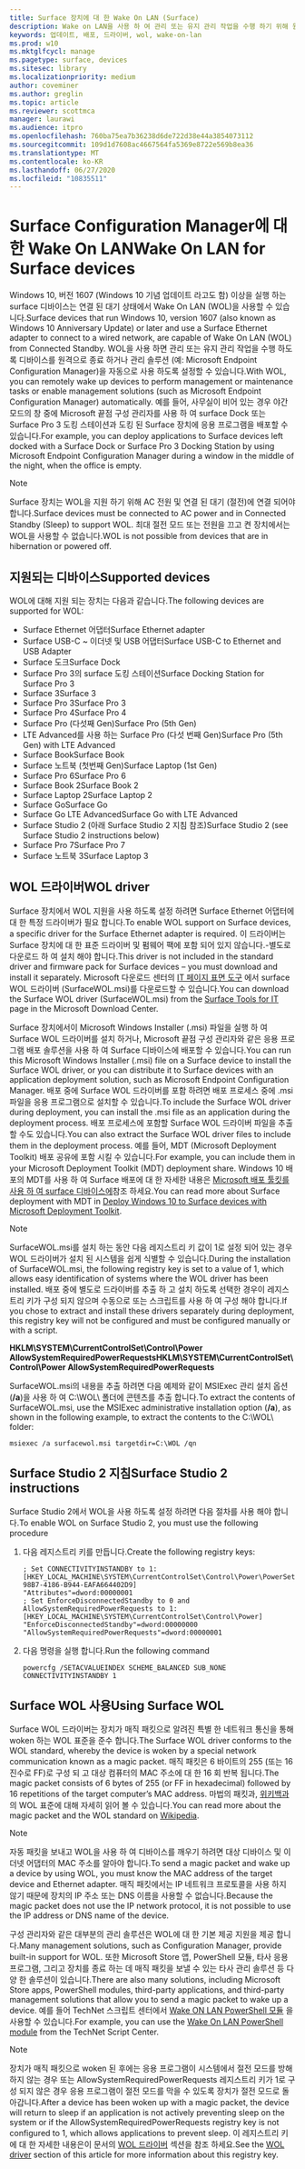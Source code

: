 ```yaml
---
title: Surface 장치에 대 한 Wake On LAN (Surface)
description: Wake on LAN을 사용 하 여 관리 또는 유지 관리 작업을 수행 하기 위해 원격으로 장치를 종료 하거나, 디바이스의 전원이 꺼져 있는 경우에도 관리 솔루션을 자동으로 사용 하도록 설정할 수 있는 방법에 대해 알아봅니다.
keywords: 업데이트, 배포, 드라이버, wol, wake-on-lan
ms.prod: w10
ms.mktglfcycl: manage
ms.pagetype: surface, devices
ms.sitesec: library
ms.localizationpriority: medium
author: coveminer
ms.author: greglin
ms.topic: article
ms.reviewer: scottmca
manager: laurawi
ms.audience: itpro
ms.openlocfilehash: 760ba75ea7b36238d6de722d38e44a3854073112
ms.sourcegitcommit: 109d1d7608ac4667564fa5369e8722e569b8ea36
ms.translationtype: MT
ms.contentlocale: ko-KR
ms.lasthandoff: 06/27/2020
ms.locfileid: "10835511"
---
```

# <span data-ttu-id="9575c-104">Surface Configuration Manager에 대한 Wake On LAN</span><span class="sxs-lookup"><span data-stu-id="9575c-104">Wake On LAN for Surface devices</span></span>

<span data-ttu-id="9575c-105">Windows 10, 버전 1607 (Windows 10 기념 업데이트 라고도 함) 이상을 실행 하는 surface 디바이스는 연결 된 대기 상태에서 Wake On LAN (WOL)을 사용할 수 있습니다.</span><span class="sxs-lookup"><span data-stu-id="9575c-105">Surface devices that run Windows 10, version 1607 (also known as Windows 10 Anniversary Update) or later and use a Surface Ethernet adapter to connect to a wired network, are capable of Wake On LAN (WOL) from Connected Standby.</span></span> <span data-ttu-id="9575c-106">WOL을 사용 하면 관리 또는 유지 관리 작업을 수행 하도록 디바이스를 원격으로 종료 하거나 관리 솔루션 (예: Microsoft Endpoint Configuration Manager)을 자동으로 사용 하도록 설정할 수 있습니다.</span><span class="sxs-lookup"><span data-stu-id="9575c-106">With WOL, you can remotely wake up devices to perform management or maintenance tasks or enable management solutions (such as Microsoft Endpoint Configuration Manager) automatically.</span></span> <span data-ttu-id="9575c-107">예를 들어, 사무실이 비어 있는 경우 야간 모드의 창 중에 Microsoft 끝점 구성 관리자를 사용 하 여 surface Dock 또는 Surface Pro 3 도킹 스테이션과 도킹 된 Surface 장치에 응용 프로그램을 배포할 수 있습니다.</span><span class="sxs-lookup"><span data-stu-id="9575c-107">For example, you can deploy applications to Surface devices left docked with a Surface Dock or Surface Pro 3 Docking Station by using Microsoft Endpoint Configuration Manager during a window in the middle of the night, when the office is empty.</span></span>

>[!NOTE]
><span data-ttu-id="9575c-108">Surface 장치는 WOL을 지원 하기 위해 AC 전원 및 연결 된 대기 (절전)에 연결 되어야 합니다.</span><span class="sxs-lookup"><span data-stu-id="9575c-108">Surface devices must be connected to AC power and in Connected Standby (Sleep) to support WOL.</span></span> <span data-ttu-id="9575c-109">최대 절전 모드 또는 전원을 끄고 켠 장치에서는 WOL을 사용할 수 없습니다.</span><span class="sxs-lookup"><span data-stu-id="9575c-109">WOL is not possible from devices that are in hibernation or powered off.</span></span>

## <span data-ttu-id="9575c-110">지원되는 디바이스</span><span class="sxs-lookup"><span data-stu-id="9575c-110">Supported devices</span></span>

<span data-ttu-id="9575c-111">WOL에 대해 지원 되는 장치는 다음과 같습니다.</span><span class="sxs-lookup"><span data-stu-id="9575c-111">The following devices are supported for WOL:</span></span>

* <span data-ttu-id="9575c-112">Surface Ethernet 어댑터</span><span class="sxs-lookup"><span data-stu-id="9575c-112">Surface Ethernet adapter</span></span>
* <span data-ttu-id="9575c-113">Surface USB-C ~ 이더넷 및 USB 어댑터</span><span class="sxs-lookup"><span data-stu-id="9575c-113">Surface USB-C to Ethernet and USB Adapter</span></span>
* <span data-ttu-id="9575c-114">Surface 도크</span><span class="sxs-lookup"><span data-stu-id="9575c-114">Surface Dock</span></span>
* <span data-ttu-id="9575c-115">Surface Pro 3의 surface 도킹 스테이션</span><span class="sxs-lookup"><span data-stu-id="9575c-115">Surface Docking Station for Surface Pro 3</span></span>
* <span data-ttu-id="9575c-116">Surface 3</span><span class="sxs-lookup"><span data-stu-id="9575c-116">Surface 3</span></span>
* <span data-ttu-id="9575c-117">Surface Pro 3</span><span class="sxs-lookup"><span data-stu-id="9575c-117">Surface Pro 3</span></span>
* <span data-ttu-id="9575c-118">Surface Pro 4</span><span class="sxs-lookup"><span data-stu-id="9575c-118">Surface Pro 4</span></span>
* <span data-ttu-id="9575c-119">Surface Pro (다섯째 Gen)</span><span class="sxs-lookup"><span data-stu-id="9575c-119">Surface Pro (5th Gen)</span></span>
* <span data-ttu-id="9575c-120">LTE Advanced를 사용 하는 Surface Pro (다섯 번째 Gen)</span><span class="sxs-lookup"><span data-stu-id="9575c-120">Surface Pro (5th Gen) with LTE Advanced</span></span>
* <span data-ttu-id="9575c-121">Surface Book</span><span class="sxs-lookup"><span data-stu-id="9575c-121">Surface Book</span></span>
* <span data-ttu-id="9575c-122">Surface 노트북 (첫번째 Gen)</span><span class="sxs-lookup"><span data-stu-id="9575c-122">Surface Laptop (1st Gen)</span></span>
* <span data-ttu-id="9575c-123">Surface Pro 6</span><span class="sxs-lookup"><span data-stu-id="9575c-123">Surface Pro 6</span></span>
* <span data-ttu-id="9575c-124">Surface Book 2</span><span class="sxs-lookup"><span data-stu-id="9575c-124">Surface Book 2</span></span>
* <span data-ttu-id="9575c-125">Surface Laptop 2</span><span class="sxs-lookup"><span data-stu-id="9575c-125">Surface Laptop 2</span></span>
* <span data-ttu-id="9575c-126">Surface Go</span><span class="sxs-lookup"><span data-stu-id="9575c-126">Surface Go</span></span>
* <span data-ttu-id="9575c-127">Surface Go LTE Advanced</span><span class="sxs-lookup"><span data-stu-id="9575c-127">Surface Go with LTE Advanced</span></span>
* <span data-ttu-id="9575c-128">Surface Studio 2 (아래 Surface Studio 2 지침 참조)</span><span class="sxs-lookup"><span data-stu-id="9575c-128">Surface Studio 2 (see Surface Studio 2 instructions below)</span></span>
* <span data-ttu-id="9575c-129">Surface Pro 7</span><span class="sxs-lookup"><span data-stu-id="9575c-129">Surface Pro 7</span></span>
* <span data-ttu-id="9575c-130">Surface 노트북 3</span><span class="sxs-lookup"><span data-stu-id="9575c-130">Surface Laptop 3</span></span>

## <span data-ttu-id="9575c-131">WOL 드라이버</span><span class="sxs-lookup"><span data-stu-id="9575c-131">WOL driver</span></span>

<span data-ttu-id="9575c-132">Surface 장치에서 WOL 지원을 사용 하도록 설정 하려면 Surface Ethernet 어댑터에 대 한 특정 드라이버가 필요 합니다.</span><span class="sxs-lookup"><span data-stu-id="9575c-132">To enable WOL support on Surface devices, a specific driver for the Surface Ethernet adapter is required.</span></span> <span data-ttu-id="9575c-133">이 드라이버는 Surface 장치에 대 한 표준 드라이버 및 펌웨어 팩에 포함 되어 있지 않습니다.-별도로 다운로드 하 여 설치 해야 합니다.</span><span class="sxs-lookup"><span data-stu-id="9575c-133">This driver is not included in the standard driver and firmware pack for Surface devices – you must download and install it separately.</span></span> <span data-ttu-id="9575c-134">Microsoft 다운로드 센터의 [IT 페이지 표면 도구](https://www.microsoft.com/download/details.aspx?id=46703) 에서 surface WOL 드라이버 (SurfaceWOL.msi)를 다운로드할 수 있습니다.</span><span class="sxs-lookup"><span data-stu-id="9575c-134">You can download the Surface WOL driver (SurfaceWOL.msi) from the [Surface Tools for IT](https://www.microsoft.com/download/details.aspx?id=46703) page in the Microsoft Download Center.</span></span>

<span data-ttu-id="9575c-135">Surface 장치에서이 Microsoft Windows Installer (.msi) 파일을 실행 하 여 Surface WOL 드라이버를 설치 하거나, Microsoft 끝점 구성 관리자와 같은 응용 프로그램 배포 솔루션을 사용 하 여 Surface 디바이스에 배포할 수 있습니다.</span><span class="sxs-lookup"><span data-stu-id="9575c-135">You can run this Microsoft Windows Installer (.msi) file on a Surface device to install the Surface WOL driver, or you can distribute it to Surface devices with an application deployment solution, such as Microsoft Endpoint Configuration Manager.</span></span> <span data-ttu-id="9575c-136">배포 중에 Surface WOL 드라이버를 포함 하려면 배포 프로세스 중에 .msi 파일을 응용 프로그램으로 설치할 수 있습니다.</span><span class="sxs-lookup"><span data-stu-id="9575c-136">To include the Surface WOL driver during deployment, you can install the .msi file as an application during the deployment process.</span></span> <span data-ttu-id="9575c-137">배포 프로세스에 포함할 Surface WOL 드라이버 파일을 추출할 수도 있습니다.</span><span class="sxs-lookup"><span data-stu-id="9575c-137">You can also extract the Surface WOL driver files to include them in the deployment process.</span></span> <span data-ttu-id="9575c-138">예를 들어, MDT (Microsoft Deployment Toolkit) 배포 공유에 포함 시킬 수 있습니다.</span><span class="sxs-lookup"><span data-stu-id="9575c-138">For example, you can include them in your Microsoft Deployment Toolkit (MDT) deployment share.</span></span> <span data-ttu-id="9575c-139">Windows 10 배포의 MDT를 사용 하 여 Surface 배포에 대 한 자세한 내용은 [Microsoft 배포 툴킷를 사용 하 여 surface 디바이스에](https://technet.microsoft.com/itpro/surface/deploy-windows-10-to-surface-devices-with-mdt)참조 하세요.</span><span class="sxs-lookup"><span data-stu-id="9575c-139">You can read more about Surface deployment with MDT in [Deploy Windows 10 to Surface devices with Microsoft Deployment Toolkit](https://technet.microsoft.com/itpro/surface/deploy-windows-10-to-surface-devices-with-mdt).</span></span>

> [!NOTE]
> <span data-ttu-id="9575c-140">SurfaceWOL.msi를 설치 하는 동안 다음 레지스트리 키 값이 1로 설정 되어 있는 경우 WOL 드라이버가 설치 된 시스템을 쉽게 식별할 수 있습니다.</span><span class="sxs-lookup"><span data-stu-id="9575c-140">During the installation of SurfaceWOL.msi, the following registry key is set to a value of 1, which allows easy identification of systems where the WOL driver has been installed.</span></span> <span data-ttu-id="9575c-141">배포 중에 별도로 드라이버를 추출 하 고 설치 하도록 선택한 경우이 레지스트리 키가 구성 되지 않으며 수동으로 또는 스크립트를 사용 하 여 구성 해야 합니다.</span><span class="sxs-lookup"><span data-stu-id="9575c-141">If you chose to extract and install these drivers separately during deployment, this registry key will not be configured and must be configured manually or with a script.</span></span>
> 
> **<span data-ttu-id="9575c-142">HKLM\SYSTEM\CurrentControlSet\Control\Power AllowSystemRequiredPowerRequests</span><span class="sxs-lookup"><span data-stu-id="9575c-142">HKLM\SYSTEM\CurrentControlSet\Control\Power AllowSystemRequiredPowerRequests</span></span>** 

<span data-ttu-id="9575c-143">SurfaceWOL.msi의 내용을 추출 하려면 다음 예제와 같이 MSIExec 관리 설치 옵션 (**/a**)을 사용 하 여 C:\WOL\ 폴더에 콘텐츠를 추출 합니다.</span><span class="sxs-lookup"><span data-stu-id="9575c-143">To extract the contents of SurfaceWOL.msi, use the MSIExec administrative installation option (**/a**), as shown in the following example, to extract the contents to the C:\WOL\ folder:</span></span>

   `msiexec /a surfacewol.msi targetdir=C:\WOL /qn`

## <span data-ttu-id="9575c-144">Surface Studio 2 지침</span><span class="sxs-lookup"><span data-stu-id="9575c-144">Surface Studio 2 instructions</span></span>

<span data-ttu-id="9575c-145">Surface Studio 2에서 WOL을 사용 하도록 설정 하려면 다음 절차를 사용 해야 합니다.</span><span class="sxs-lookup"><span data-stu-id="9575c-145">To enable WOL on Surface Studio 2, you must use the following procedure</span></span>

1. <span data-ttu-id="9575c-146">다음 레지스트리 키를 만듭니다.</span><span class="sxs-lookup"><span data-stu-id="9575c-146">Create the following registry keys:</span></span>

   ```console
   ; Set CONNECTIVITYINSTANDBY to 1:
   [HKEY_LOCAL_MACHINE\SYSTEM\CurrentControlSet\Control\Power\PowerSettings\F15576E8-98B7-4186-B944-EAFA664402D9]
   "Attributes"=dword:00000001
   ; Set EnforceDisconnectedStandby to 0 and AllowSystemRequiredPowerRequests to 1:
   [HKEY_LOCAL_MACHINE\SYSTEM\CurrentControlSet\Control\Power]
   "EnforceDisconnectedStandby"=dword:00000000
   "AllowSystemRequiredPowerRequests"=dword:00000001
   ```

2. <span data-ttu-id="9575c-147">다음 명령을 실행 합니다.</span><span class="sxs-lookup"><span data-stu-id="9575c-147">Run the following command</span></span>

    ```powercfg /SETACVALUEINDEX SCHEME_BALANCED SUB_NONE CONNECTIVITYINSTANDBY 1```

## <span data-ttu-id="9575c-148">Surface WOL 사용</span><span class="sxs-lookup"><span data-stu-id="9575c-148">Using Surface WOL</span></span>

<span data-ttu-id="9575c-149">Surface WOL 드라이버는 장치가 매직 패킷으로 알려진 특별 한 네트워크 통신을 통해 woken 하는 WOL 표준을 준수 합니다.</span><span class="sxs-lookup"><span data-stu-id="9575c-149">The Surface WOL driver conforms to the WOL standard, whereby the device is woken by a special network communication known as a magic packet.</span></span> <span data-ttu-id="9575c-150">매직 패킷은 6 바이트의 255 (또는 16 진수로 FF)로 구성 되 고 대상 컴퓨터의 MAC 주소에 대 한 16 회 반복 됩니다.</span><span class="sxs-lookup"><span data-stu-id="9575c-150">The magic packet consists of 6 bytes of 255 (or FF in hexadecimal) followed by 16 repetitions of the target computer’s MAC address.</span></span> <span data-ttu-id="9575c-151">마법의 패킷과, [위키백과](https://wikipedia.org/wiki/Wake-on-LAN#Magic_packet)의 WOL 표준에 대해 자세히 읽어 볼 수 있습니다.</span><span class="sxs-lookup"><span data-stu-id="9575c-151">You can read more about the magic packet and the WOL standard on [Wikipedia](https://wikipedia.org/wiki/Wake-on-LAN#Magic_packet).</span></span>

>[!NOTE]
><span data-ttu-id="9575c-152">자동 패킷을 보내고 WOL을 사용 하 여 디바이스를 깨우기 하려면 대상 디바이스 및 이더넷 어댑터의 MAC 주소를 알아야 합니다.</span><span class="sxs-lookup"><span data-stu-id="9575c-152">To send a magic packet and wake up a device by using WOL, you must know the MAC address of the target device and Ethernet adapter.</span></span> <span data-ttu-id="9575c-153">매직 패킷에서는 IP 네트워크 프로토콜을 사용 하지 않기 때문에 장치의 IP 주소 또는 DNS 이름을 사용할 수 없습니다.</span><span class="sxs-lookup"><span data-stu-id="9575c-153">Because the magic packet does not use the IP network protocol, it is not possible to use the IP address or DNS name of the device.</span></span>

<span data-ttu-id="9575c-154">구성 관리자와 같은 대부분의 관리 솔루션은 WOL에 대 한 기본 제공 지원을 제공 합니다.</span><span class="sxs-lookup"><span data-stu-id="9575c-154">Many management solutions, such as Configuration Manager, provide built-in support for WOL.</span></span> <span data-ttu-id="9575c-155">또한 Microsoft Store 앱, PowerShell 모듈, 타사 응용 프로그램, 그리고 장치를 종료 하는 데 매직 패킷을 보낼 수 있는 타사 관리 솔루션 등 다양 한 솔루션이 있습니다.</span><span class="sxs-lookup"><span data-stu-id="9575c-155">There are also many solutions, including Microsoft Store apps, PowerShell modules, third-party applications, and third-party management solutions that allow you to send a magic packet to wake up a device.</span></span> <span data-ttu-id="9575c-156">예를 들어 TechNet 스크립트 센터에서 [Wake ON LAN PowerShell 모듈](https://gallery.technet.microsoft.com/scriptcenter/Wake-On-Lan-815424c4) 을 사용할 수 있습니다.</span><span class="sxs-lookup"><span data-stu-id="9575c-156">For example, you can use the [Wake On LAN PowerShell module](https://gallery.technet.microsoft.com/scriptcenter/Wake-On-Lan-815424c4) from the TechNet Script Center.</span></span> 

>[!NOTE]
><span data-ttu-id="9575c-157">장치가 매직 패킷으로 woken 된 후에는 응용 프로그램이 시스템에서 절전 모드를 방해 하지 않는 경우 또는 AllowSystemRequiredPowerRequests 레지스트리 키가 1로 구성 되지 않은 경우 응용 프로그램이 절전 모드를 막을 수 있도록 장치가 절전 모드로 돌아갑니다.</span><span class="sxs-lookup"><span data-stu-id="9575c-157">After a device has been woken up with a magic packet, the device will return to sleep if an application is not actively preventing sleep on the system or if the AllowSystemRequiredPowerRequests registry key is not configured to 1, which allows applications to prevent sleep.</span></span> <span data-ttu-id="9575c-158">이 레지스트리 키에 대 한 자세한 내용은이 문서의 [WOL 드라이버](#wol-driver) 섹션을 참조 하세요.</span><span class="sxs-lookup"><span data-stu-id="9575c-158">See the [WOL driver](#wol-driver) section of this article for more information about this registry key.</span></span>
